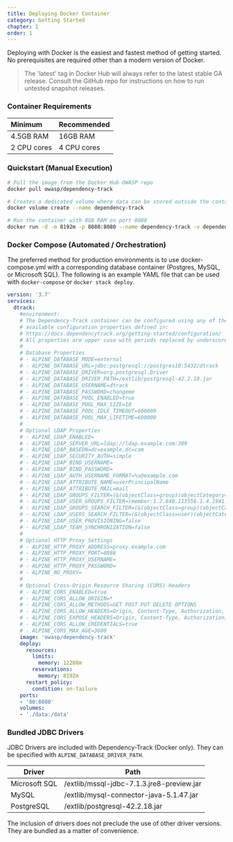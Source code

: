 ```yaml
---
title: Deploying Docker Container
category: Getting Started
chapter: 1
order: 1
---
```


Deploying with Docker is the easiest and fastest method of getting started. No prerequisites are required
other than a modern version of Docker.

> The 'latest' tag in Docker Hub will always refer to the latest stable GA release. Consult the GitHub repo
> for instructions on how to run untested snapshot releases.

### Container Requirements

| Minimum | Recommended |
|:---------|:--------|
| 4.5GB RAM | 16GB RAM |
| 2 CPU cores | 4 CPU cores |


### Quickstart (Manual Execution)

```bash
# Pull the image from the Docker Hub OWASP repo
docker pull owasp/dependency-track

# Creates a dedicated volume where data can be stored outside the container
docker volume create --name dependency-track

# Run the container with 8GB RAM on port 8080
docker run -d -m 8192m -p 8080:8080 --name dependency-track -v dependency-track:/data owasp/dependency-track
```

### Docker Compose (Automated / Orchestration)

The preferred method for production environments is to use docker-compose.yml with a corresponding
database container (Postgres, MySQL, or Microsoft SQL). The following is an example YAML file that
can be used with `docker-compose` or `docker stack deploy`.

```yaml
version: '3.7'
services:
  dtrack:
    #environment:
    # The Dependency-Track container can be configured using any of the
    # available configuration properties defined in:
    # https://docs.dependencytrack.org/getting-started/configuration/
    # All properties are upper case with periods replaced by underscores.
    #
    # Database Properties
    # - ALPINE_DATABASE_MODE=external
    # - ALPINE_DATABASE_URL=jdbc:postgresql://postgres10:5432/dtrack
    # - ALPINE_DATABASE_DRIVER=org.postgresql.Driver
    # - ALPINE_DATABASE_DRIVER_PATH=/extlib/postgresql-42.2.18.jar
    # - ALPINE_DATABASE_USERNAME=dtrack
    # - ALPINE_DATABASE_PASSWORD=changeme
    # - ALPINE_DATABASE_POOL_ENABLED=true
    # - ALPINE_DATABASE_POOL_MAX_SIZE=10
    # - ALPINE_DATABASE_POOL_IDLE_TIMEOUT=600000
    # - ALPINE_DATABASE_POOL_MAX_LIFETIME=600000
    #
    # Optional LDAP Properties
    # - ALPINE_LDAP_ENABLED=
    # - ALPINE_LDAP_SERVER_URL=ldap://ldap.example.com:389
    # - ALPINE_LDAP_BASEDN=dc=example,dc=com
    # - ALPINE_LDAP_SECURITY_AUTH=simple
    # - ALPINE_LDAP_BIND_USERNAME=
    # - ALPINE_LDAP_BIND_PASSWORD=
    # - ALPINE_LDAP_AUTH_USERNAME_FORMAT=%s@example.com
    # - ALPINE_LDAP_ATTRIBUTE_NAME=userPrincipalName
    # - ALPINE_LDAP_ATTRIBUTE_MAIL=mail
    # - ALPINE_LDAP_GROUPS_FILTER=(&(objectClass=group)(objectCategory=Group))
    # - ALPINE_LDAP_USER_GROUPS_FILTER=(member:1.2.840.113556.1.4.1941:={USER_DN})
    # - ALPINE_LDAP_GROUPS_SEARCH_FILTER=(&(objectClass=group)(objectCategory=Group)(cn=*{SEARCH_TERM}*))
    # - ALPINE_LDAP_USERS_SEARCH_FILTER=(&(objectClass=user)(objectCategory=Person)(cn=*{SEARCH_TERM}*))
    # - ALPINE_LDAP_USER_PROVISIONING=false
    # - ALPINE_LDAP_TEAM_SYNCHRONIZATION=false
    #
    # Optional HTTP Proxy Settings
    # - ALPINE_HTTP_PROXY_ADDRESS=proxy.example.com
    # - ALPINE_HTTP_PROXY_PORT=8888
    # - ALPINE_HTTP_PROXY_USERNAME=
    # - ALPINE_HTTP_PROXY_PASSWORD=
    # - ALPINE_NO_PROXY=
    #
    # Optional Cross-Origin Resource Sharing (CORS) Headers
    # - ALPINE_CORS_ENABLED=true
    # - ALPINE_CORS_ALLOW_ORIGIN=*
    # - ALPINE_CORS_ALLOW_METHODS=GET POST PUT DELETE OPTIONS
    # - ALPINE_CORS_ALLOW_HEADERS=Origin, Content-Type, Authorization, X-Requested-With, Content-Length, Accept, Origin, X-Api-Key, X-Total-Count, *
    # - ALPINE_CORS_EXPOSE_HEADERS=Origin, Content-Type, Authorization, X-Requested-With, Content-Length, Accept, Origin, X-Api-Key, X-Total-Count
    # - ALPINE_CORS_ALLOW_CREDENTIALS=true
    # - ALPINE_CORS_MAX_AGE=3600
    image: 'owasp/dependency-track'
    deploy:
      resources:
        limits:
          memory: 12288m
        reservations:
          memory: 8192m
      restart_policy:
        condition: on-failure
    ports:
    - '80:8080'
    volumes:
    - './data:/data'
```

### Bundled JDBC Drivers

JDBC Drivers are included with Dependency-Track (Docker only). They can be specified 
with `ALPINE_DATABASE_DRIVER_PATH`.

| Driver        | Path                                      |
| ------------- | ----------------------------------------- |
| Microsoft SQL | /extlib/mssql-jdbc-7.1.3.jre8-preview.jar |
| MySQL         | /extlib/mysql-connector-java-5.1.47.jar   |
| PostgreSQL    | /extlib/postgresql-42.2.18.jar            |

The inclusion of drivers does not preclude the use of other driver versions. They are
bundled as a matter of convenience.
